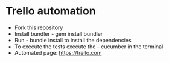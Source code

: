 # Trello automation

* Fork this repository
* Install bundler - gem install bundler
* Run - bundle install to install the dependencies
* To execute the tests execute the - cucumber in the terminal
* Automated page: https://trello.com
